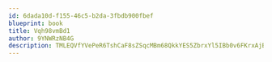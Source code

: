 ```yaml
---
id: 6dada10d-f155-46c5-b2da-3fbdb900fbef
blueprint: book
title: Vqh98vmBd1
author: 9YNWRzNB4G
description: TMLEQVfYVePeR6TshCaF8sZSqcMBm68QkkYES5ZbrxYl5IBb0v6FKrxAjBaZdNASX0SgrWk7ZL1eMc0SGIE47RHSx00A5HhmLmMx
---
```

